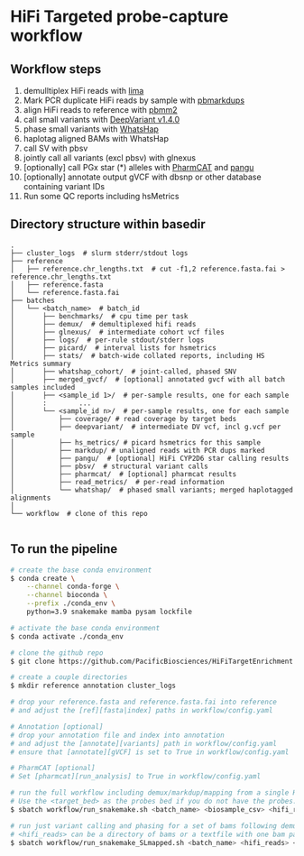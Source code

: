 # HiFi Targeted probe-capture workflow

## Workflow steps
1) demulltiplex HiFi reads with [lima](https://github.com/pacificbiosciences/barcoding/)
2) Mark PCR duplicate HiFi reads by sample with [pbmarkdups](https://github.com/PacificBiosciences/pbmarkdup/)
3) align HiFi reads to reference with [pbmm2](https://github.com/PacificBiosciences/pbmm2)
4) call small variants with [DeepVariant v1.4.0](https://github.com/google/deepvariant)
5) phase small variants with [WhatsHap](https://github.com/whatshap/whatshap)
6) haplotag aligned BAMs with WhatsHap
7) call SV with pbsv
8) jointly call all variants (excl pbsv) with glnexus
9) [optionally] call PGx star (*) alleles with [PharmCAT](https://pharmcat.org/) and [pangu](https://github.com/PacificBiosciences/pangu)
10) [optionally] annotate output gVCF with dbsnp or other database containing variant IDs
11) Run some QC reports including hsMetrics


## Directory structure within basedir

```text
.
├── cluster_logs  # slurm stderr/stdout logs
├── reference
│   ├── reference.chr_lengths.txt  # cut -f1,2 reference.fasta.fai > reference.chr_lengths.txt
│   ├── reference.fasta
│   └── reference.fasta.fai
├── batches
│   └── <batch_name>  # batch_id
│       ├── benchmarks/  # cpu time per task
│       ├── demux/  # demultiplexed hifi reads
│       ├── glnexus/  # intermediate cohort vcf files
│       ├── logs/  # per-rule stdout/stderr logs
│       ├── picard/  # interval lists for hsmetrics
│       ├── stats/  # batch-wide collated reports, including HS Metrics summary
│       ├── whatshap_cohort/  # joint-called, phased SNV 
│       ├── merged_gvcf/  # [optional] annotated gvcf with all batch samples included 
│       ├── <sample_id 1>/  # per-sample results, one for each sample
│       :        ...
│       └── <sample_id n>/  # per-sample results, one for each sample
│           ├── coverage/ # read coverage by target beds
│           ├── deepvariant/  # intermediate DV vcf, incl g.vcf per sample
│           ├── hs_metrics/ # picard hsmetrics for this sample
│           ├── markdup/ # unaligned reads with PCR dups marked
│           ├── pangu/  # [optional] HiFi CYP2D6 star calling results
│           ├── pbsv/  # structural variant calls
│           ├── pharmcat/  # [optional] pharmcat results
│           ├── read_metrics/  # per-read information
│           └── whatshap/  # phased small variants; merged haplotagged alignments
│ 
└── workflow  # clone of this repo
         
```

## To run the pipeline

```bash
# create the base conda environment
$ conda create \
    --channel conda-forge \
    --channel bioconda \
    --prefix ./conda_env \
    python=3.9 snakemake mamba pysam lockfile

# activate the base conda environment
$ conda activate ./conda_env

# clone the github repo
$ git clone https://github.com/PacificBiosciences/HiFiTargetEnrichment.git workflow

# create a couple directories
$ mkdir reference annotation cluster_logs

# drop your reference.fasta and reference.fasta.fai into reference 
# and adjust the [ref][fasta|index] paths in workflow/config.yaml

# Annotation [optional]
# drop your annotation file and index into annotation
# and adjust the [annotate][variants] path in workflow/config.yaml
# ensure that [annotate][gVCF] is set to True in workflow/config.yaml

# PharmCAT [optional]
# Set [pharmcat][run_analysis] to True in workflow/config.yaml

# run the full workflow including demux/markdup/mapping from a single HiFi movie for batch <batch_name>
# Use the <target_bed> as the probes bed if you do not have the probes.  This will allow for generation of HS_Metrics
$ sbatch workflow/run_snakemake.sh <batch_name> <biosample_csv> <hifi_reads> <target_bed> [<probe_bed>]

# run just variant calling and phasing for a set of bams following demux/markdup/mapping on SL
# <hifi_reads> can be a directory of bams or a textfile with one bam path per line (fofn)
$ sbatch workflow/run_snakemake_SLmapped.sh <batch_name> <hifi_reads> <target_bed> [<probe_bed>]
```
